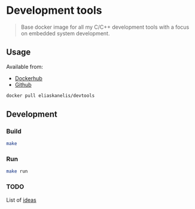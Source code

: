 # Development tools

> Base docker image for all my C/C++ development tools with a focus on embedded system development.

## Usage

Available from:
- [Dockerhub](https://hub.docker.com/r/voidbuffer/devtools)
- [Github](https://github.com/eliaskanelis/devTools)

```sh
docker pull eliaskanelis/devtools
```

## Development

### Build

```sh
make
```

### Run

```sh
make run
```

### TODO

List of [ideas](TODO.md)
